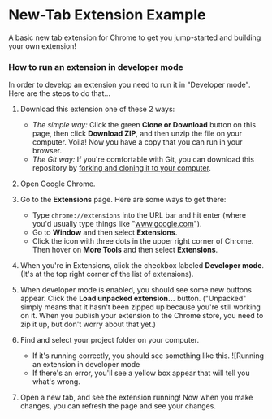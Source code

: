 # New-Tab Extension Example
A basic new tab extension for Chrome to get you jump-started and building your own extension!

### How to run an extension in developer mode
In order to develop an extension you need to run it in "Developer mode". Here are the steps to do that...

1. Download this extension one of these 2 ways:
    * _The simple way:_ Click the green **Clone or Download** button on this page, then click **Download ZIP**, and then unzip the file on your computer. Voila! Now you have a copy that you can run in your browser.
    * _The Git way:_ If you're comfortable with Git, you can download this repository by [forking and cloning it to your computer](https://help.github.com/articles/fork-a-repo/).
2. Open Google Chrome.
3. Go to the **Extensions** page. Here are some ways to get there:
    * Type `chrome://extensions` into the URL bar and hit enter (where you'd usually type things like "www.google.com").
    * Go to **Window** and then select **Extensions**.
    * Click the icon with three dots in the upper right corner of Chrome. Then hover on **More Tools** and then select **Extensions**.
4. When you're in Extensions, click the checkbox labeled **Developer mode**. (It's at the top right corner of the list of extensions).
5. When developer mode is enabled, you should see some new buttons appear. Click the **Load unpacked extension...** button. ("Unpacked" simply means that it hasn't been zipped up because you're still working on it. When you publish your extension to the Chrome store, you need to zip it up, but don't worry about that yet.)
6. Find and select your project folder on your computer.
    * If it's running correctly, you should see something like this.
    ![Running an extension in developer mode
    * If there's an error, you'll see a yellow box appear that will tell you what's wrong.

7. Open a new tab, and see the extension running! Now when you make changes, you can refresh the page and see your changes.
